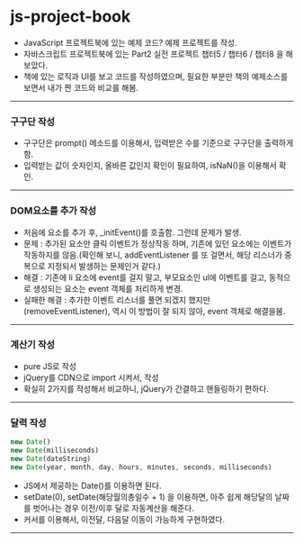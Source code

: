 # js-project-book
- JavaScript 프로젝트북에 있는 예제 코드? 예제 프로젝트를 작성.
- 자바스크립트 프로젝트북에 있는 Part2 실전 프로젝트 챕터5 / 챕터6 / 챕터8 을 해보았다.
- 책에 있는 로직과 UI를 보고 코드를 작성하였으며, 필요한 부분만 책의 예제소스를 보면서 내가 짠 코드와 비교를 해봄. 


---

### 구구단 작성
- 구구단은  prompt() 메소드를 이용해서, 입력받은 수를 기준으로 구구단을 출력하게 함.
- 입력받는 값이 숫자인지, 올바른 값인지 확인이 필요하여, isNaN()을 이용해서 확인.

---

### DOM요소를 추가 작성 
- 처음에 요소를 추가 후, _initEvent()를 호출함. 그런데 문제가 발생.
- 문제 : 추가된 요소만 클릭 이벤트가 정상작동 하며, 기존에 있던 요소에는 이벤트가 작동하지를 않음.(확인해 보니, addEventListener 를 또 걸면서, 해당 리스너가 중복으로 지정되서 발생하는 문제인거 같다.)
- 해결 : 기존에 li 요소에 event를 걸지 말고, 부모요소인 ul에 이벤트를 걸고, 동적으로 생성되는 요소는 event 객체를 처리하게 변경.
- 실패한 해결 : 추가한 이벤트 리스너를 풀면 되겠지 했지만(removeEventListener), 역시 이 방법이 잘 되지 않아, event 객체로 해결을봄.

---

### 계산기 작성
- pure JS로 작성
- jQuery를 CDN으로 import 시켜서, 작성
- 확실히 2가지를 작성해서 비교하니, jQuery가 간결하고 핸들링하기 편하다.

---

### 달력 작성
```js
new Date()
new Date(milliseconds)
new Date(dateString)
new Date(year, month, day, hours, minutes, seconds, milliseconds)
```

- JS에서 제공하는 Date()를 이용하면 된다.
- setDate(0), setDate(해당월의총일수 + 1) 을 이용하면, 아주 쉽게 해당달의 날짜를 벗어나는 경우 이전/이후 달로 자동계산을 해준다.
- 커서를 이용해서, 이전달, 다음달 이동이 가능하게 구현하였다.

---
